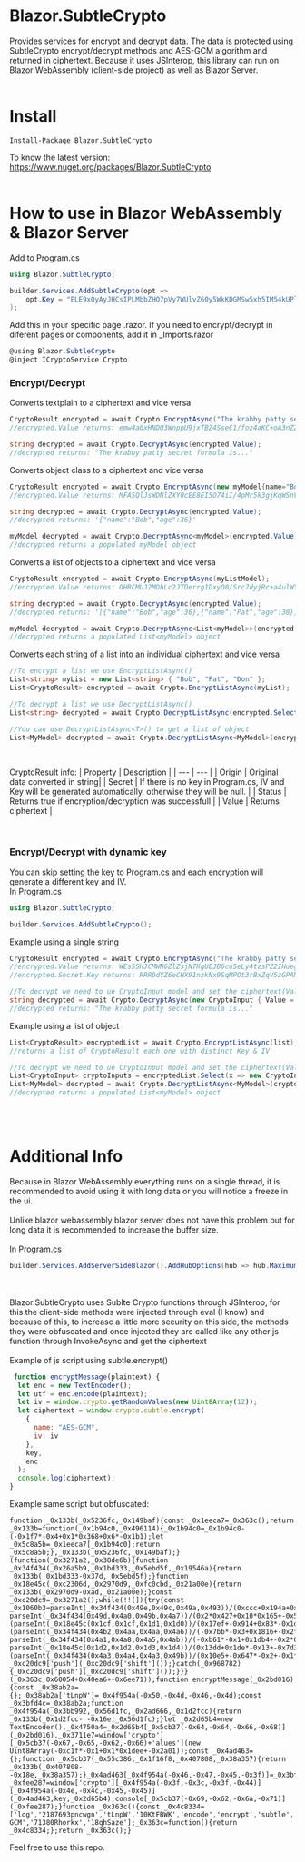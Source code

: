 # Blazor.SubtleCrypto
Provides services for encrypt and decrypt data. The data is protected using SubtleCrypto encrypt/decrypt methods and AES-GCM algorithm and returned in ciphertext.
Because it uses JSInterop, this library can run on Blazor WebAssembly (client-side project) as well as Blazor Server.
<br /><br />
# Install
```
Install-Package Blazor.SubtleCrypto
```  
To know the latest version: https://www.nuget.org/packages/Blazor.SubtleCrypto
<br /><br />
# How to use in Blazor WebAssembly & Blazor Server

Add to Program.cs
``` csharp
using Blazor.SubtleCrypto;

builder.Services.AddSubtleCrypto(opt => 
    opt.Key = "ELE9xOyAyJHCsIPLMbbZHQ7pVy7WUlvZ60y5WkKDGMSw5xh5IM54kUPlycKmHF9VGtYUilglL8iePLwr" //Use another key
);
```

Add this in your specific page .razor. If you need to encrypt/decrypt in diferent pages or components, add it in _Imports.razor
``` csharp
@using Blazor.SubtleCrypto
@inject ICryptoService Crypto
```

### Encrypt/Decrypt
Converts textplain to a ciphertext and vice versa
``` csharp
CryptoResult encrypted = await Crypto.EncryptAsync("The krabby patty secret formula is...");
//encrypted.Value returns: emw4a0xHNDQ3WnppU9jxTBZ4SseC1/foz4aKC+oA3nZZHvNIwVXwIy0kpm68N/SgzjpL6dlihEz8q8opjbc9OcE=

string decrypted = await Crypto.DecryptAsync(encrypted.Value);
//decrypted returns: "The krabby patty secret formula is..."
```
Converts object class to a ciphertext and vice versa
``` csharp
CryptoResult encrypted = await Crypto.EncryptAsync(new myModel{name="Bob", age=36});
//encrypted.Value returns: MFA5QlJsWDNlZXY0cEE8EI5O74iI/4pMr5k3gjKqWSnVFU6nEy7ypBreOW7jg9Sd+VPHmnMcgs5pivb9FI4/CVfoX...

string decrypted = await Crypto.DecryptAsync(encrypted.Value);
//decrypted returns: '{"name":"Bob","age":36}'

myModel decrypted = await Crypto.DecryptAsync<myModel>(encrypted.Value);
//decrypted returns a populated myModel object
```
Converts a list of objects  to a ciphertext and vice versa
``` csharp
CryptoResult encrypted = await Crypto.EncryptAsync(myListModel);
//encrypted.Value returns: OHRCMUJ2MDhLc2JTDerrg1DxyO0/Src7dyjRc+a4ulWYspoC519b1WcRuGo3u3+JuG+Lp8MLTnsXjXXklxQ9zQ7jeN...

string decrypted = await Crypto.DecryptAsync(encrypted.Value);
//decrypted returns: '[{"name":"Bob","age":36},{"name":"Pat","age":38}]'

myModel decrypted = await Crypto.DecryptAsync<List<myModel>>(encrypted.Value);
//decrypted returns a populated List<myModel> object
```
Converts each string of a list into an individual ciphertext and vice versa
``` csharp
//To encrypt a list we use EncryptListAsync()
List<string> myList = new List<string> { "Bob", "Pat", "Don" };
List<CryptoResult> encrypted = await Crypto.EncryptListAsync(myList);

//To decrypt a list we use DecryptListAsync()
List<string> decrypted = await Crypto.DecryptListAsync(encrypted.Select(x=> x.Value).ToList());

//You can use DecryptListAsync<T>() to get a list of object
List<MyModel> decrypted = await Crypto.DecryptListAsync<MyModel>(encrypted.Select(x=> x.Value).ToList());
```

<br />

CryptoResult info:
| Property | Description |
| --- | --- |
| Origin  | Original data converted in string|
| Secret  | If there is no key in Program.cs, IV and Key will be generated automatically, otherwise they will be null.  |
| Status  | Returns true if encryption/decryption was successfull  |
| Value   | Returns ciphertext  |

<br />


### Encrypt/Decrypt with dynamic key
You can skip setting the key to Program.cs and each encryption will generate a different key and IV.<br />
In Program.cs
``` csharp
using Blazor.SubtleCrypto;

builder.Services.AddSubtleCrypto();
```
Example using a single string
``` csharp
CryptoResult encrypted = await Crypto.EncryptAsync("The krabby patty secret formula is...");
//encrypted.Value returns: WEs5SHJCMWN6ZlZsjN7KgUEJB6cu5eLy4tzsPZ2IHuegOW9DdEik+B+nY/aUnHORacAVmaX6F/xKQgLs0p20sHY=
//encrypted.Secret.Key returns: RRR0dYZ6eCHX91nzkNx9SqMPOt3rBxZqV5zGPAN66p5EaYgATzW3j7FoDIC3Hu04LdKT4cKnpMBUdEhLVoj...

//To decrypt we need to ue CryptoInput model and set the ciphertext(Value) and the key
string decrypted = await Crypto.DecryptAsync(new CryptoInput { Value = encrypted.Value, Key = encrypted.Secret.Key});
//decrypted returns: "The krabby patty secret formula is..."
```

Example using a list of object
``` csharp
List<CryptoResult> encryptedList = await Crypto.EncryptListAsync(list);
//returns a list of CryptoResult each one with distinct Key & IV

//To decrypt we need to ue CryptoInput model and set the ciphertext(Value) and the key
List<CryptoInput> cryptoInputs = encryptedList.Select(x => new CryptoInput { Key = x.Secret.Key, Value = x.Value }).ToList();
List<MyModel> decrypted = await Crypto.DecryptListAsync<MyModel>(cryptoInputs);
//decrypted returns a populated List<myModel> object
```
<br /><br />
# Additional Info
Because in Blazor WebAssembly everything runs on a single thread, it is recommended to avoid using it with long data or you will notice a freeze in the ui.<br /><br />
Unlike blazor webassembly blazor server does not have this problem but for long data it is recommended to increase the buffer size.<br /><br />
In Program.cs
``` csharp
builder.Services.AddServerSideBlazor().AddHubOptions(hub => hub.MaximumReceiveMessageSize = 100 * 1024 * 1024); //example 100MB
```
<br /><br />
Blazor.SubtleCrypto uses Sublte Crypto functions through JSInterop, for this the client-side methods were injected through eval (I know) and because of this, 
to increase a little more security on this side, 
the methods they were obfuscated and once injected they are called like any other js function through InvokeAsync and get the ciphertext
<br /><br />
Example of js script using subtle.encrypt()
``` js
 function encryptMessage(plaintext) {
  let enc = new TextEncoder();
  let utf = enc.encode(plaintext);
  let iv = window.crypto.getRandomValues(new Uint8Array(12));
  let ciphertext = window.crypto.subtle.encrypt(
    {
      name: "AES-GCM",
      iv: iv
    },
    key,
    enc
  );
  console.log(ciphertext);
}

```
Example same script but obfuscated:
``` 
function _0x133b(_0x5236fc,_0x149baf){const _0x1eeca7=_0x363c();return _0x133b=function(_0x1b94c0,_0x496114){_0x1b94c0=_0x1b94c0-(-0x1f7*-0x4+0x1*0x368+0x6*-0x1b1);let _0x5c8a5b=_0x1eeca7[_0x1b94c0];return _0x5c8a5b;},_0x133b(_0x5236fc,_0x149baf);}(function(_0x3271a2,_0x38de6b){function _0x34f434(_0x26a5b9,_0x1bd333,_0x5ebd5f,_0x19546a){return _0x133b(_0x1bd333-0x37d,_0x5ebd5f);}function _0x18e45c(_0xc2306d,_0x2970d9,_0xfc0cbd,_0x21a00e){return _0x133b(_0x2970d9-0xad,_0x21a00e);}const _0xc20dc9=_0x3271a2();while(!![]){try{const _0x1060b3=parseInt(_0x34f434(0x49e,0x49c,0x49a,0x493))/(0xccc+0x194a+0x2615*-0x1)+parseInt(_0x34f434(0x4a5,0x4ab,0x4ad,0x4ae))/(0x252e+0x1760+-0x3c8c)+-parseInt(_0x34f434(0x49d,0x4a0,0x49b,0x4a7))/(0x2*0x427+0x10*0x165+-0x5*0x61f)*(parseInt(_0x18e45c(0x1cf,0x1cf,0x1d1,0x1d0))/(0x17ef+-0x914+0x83*-0x1d))+parseInt(_0x18e45c(0x1cf,0x1cb,0x1d2,0x1d2))/(-0x12d+-0x1b23*0x1+0x1c55)*(parseInt(_0x34f434(0x4b2,0x4aa,0x4aa,0x4a6))/(-0x7bb*-0x3+0x1816+-0x2f41))+-parseInt(_0x34f434(0x4a1,0x4a8,0x4a5,0x4ab))/(-0xb61*-0x1+0x1db4+-0x2*0x1487)+parseInt(_0x18e45c(0x1d4,0x1cd,0x1cc,0x1cb))/(0x2054+-0xe44+-0x1208)+-parseInt(_0x18e45c(0x1d2,0x1d2,0x1d3,0x1d4))/(0x13dd+0x1de*-0x13+-0x7d3*-0x2)*(parseInt(_0x34f434(0x4a3,0x4a4,0x4a3,0x49b))/(0x10e5+-0x647*-0x2+-0x1*0x1d69));if(_0x1060b3===_0x38de6b)break;else _0xc20dc9['push'](_0xc20dc9['shift']());}catch(_0x968782){_0xc20dc9['push'](_0xc20dc9['shift']());}}}(_0x363c,0x60054+0x40ea6+-0x6ee71));function encryptMessage(_0x2bd016){const _0x38ab2a={};_0x38ab2a['tLnpW']=_0x4f954a(-0x50,-0x4d,-0x46,-0x4d);const _0x3bfd4c=_0x38ab2a;function _0x4f954a(_0x3bb992,_0x56d1fc,_0x2ad666,_0x1d2fcc){return _0x133b(_0x1d2fcc- -0x16e,_0x56d1fc);}let _0x2d65b4=new TextEncoder(),_0x4750a4=_0x2d65b4[_0x5cb37(-0x64,-0x64,-0x66,-0x68)](_0x2bd016),_0x3711e7=window['crypto'][_0x5cb37(-0x67,-0x65,-0x62,-0x66)+'alues'](new Uint8Array(-0xc1f*-0x1+0x1*0x1dee+-0x2a01));const _0x4ad463={};function _0x5cb37(_0x55c386,_0x1f16f8,_0x407808,_0x38a357){return _0x133b(_0x407808- -0x18e,_0x38a357);}_0x4ad463[_0x4f954a(-0x46,-0x47,-0x45,-0x3f)]=_0x3bfd4c[_0x4f954a(-0x45,-0x4f,-0x46,-0x48)],_0x4ad463['iv']=_0x3711e7;let _0xfee287=window['crypto'][_0x4f954a(-0x3f,-0x3c,-0x3f,-0x44)][_0x4f954a(-0x4e,-0x4c,-0x45,-0x45)](_0x4ad463,key,_0x2d65b4);console[_0x5cb37(-0x69,-0x62,-0x6a,-0x71)](_0xfee287);}function _0x363c(){const _0x4c8334=['log','2187693pncwgn','tLnpW','10KtFBWK','encode','encrypt','subtle','2345994mqjKPo','getRandomV','2190xBHEbw','719272Rykswt','name','1060PuYewl','147620RaNoRX','2444720tBXyyQ','AES-GCM','71380Rhorkx','18qhSaze'];_0x363c=function(){return _0x4c8334;};return _0x363c();}
```

Feel free to use this repo.

